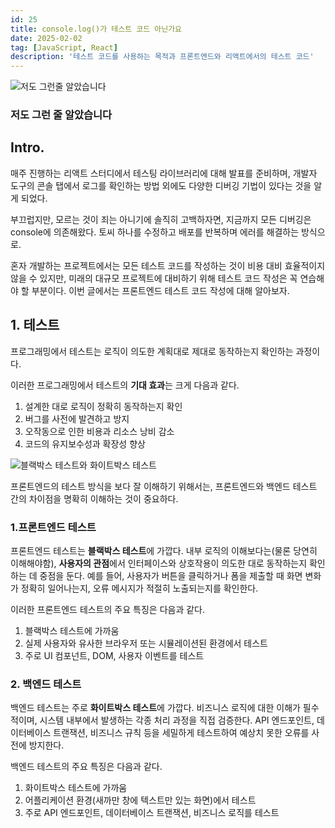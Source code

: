 ```yaml
---
id: 25
title: console.log()가 테스트 코드 아닌가요
date: 2025-02-02
tag: [JavaScript, React]
description: '테스트 코드를 사용하는 목적과 프론트엔드와 리액트에서의 테스트 코드'
---
```


![저도 그런줄 알았습니다](/markdowns/images/post21-30/sad-myeongsu.png)

### 저도 그런 줄 알았습니다

## Intro.

매주 진행하는 리액트 스터디에서 테스팅 라이브러리에 대해 발표를 준비하며, 개발자 도구의 콘솔 탭에서 로그를 확인하는 방법 외에도 다양한 디버깅 기법이 있다는 것을 알게 되었다.

부끄럽지만, 모르는 것이 죄는 아니기에 솔직히 고백하자면, 지금까지 모든 디버깅은 console에 의존해왔다. 토씨 하나를 수정하고 배포를 반복하며 에러를 해결하는 방식으로.

혼자 개발하는 프로젝트에서는 모든 테스트 코드를 작성하는 것이 비용 대비 효율적이지 않을 수 있지만, 미래의 대규모 프로젝트에 대비하기 위해 테스트 코드 작성은 꼭 연습해야 할 부분이다. 이번 글에서는 프론트엔드 테스트 코드 작성에 대해 알아보자.

## 1. 테스트

프로그래밍에서 테스트는 로직이 의도한 계획대로 제대로 동작하는지 확인하는 과정이다.

이러한 프로그래밍에서 테스트의 **기대 효과**는 크게 다음과 같다.

1. 설계한 대로 로직이 정확히 동작하는지 확인
2. 버그를 사전에 발견하고 방지
3. 오작동으로 인한 비용과 리소스 낭비 감소
4. 코드의 유지보수성과 확장성 향상

![블랙박스 테스트와 화이트박스 테스트](/markdowns/images/post21-30/testing.png)

프론트엔드의 테스트 방식을 보다 잘 이해하기 위해서는, 프론트엔드와 백엔드 테스트 간의 차이점을 명확히 이해하는 것이 중요하다.

### 1.프론트엔드 테스트

프론트엔드 테스트는 **블랙박스 테스트**에 가깝다. 내부 로직의 이해보다는(물론 당연히 이해해야함), **사용자의 관점**에서 인터페이스와 상호작용이 의도한 대로 동작하는지 확인하는 데 중점을 둔다. 예를 들어, 사용자가 버튼을 클릭하거나 폼을 제출할 때 화면 변화가 정확히 일어나는지, 오류 메시지가 적절히 노출되는지를 확인한다.

이러한 프론트엔드 테스트의 주요 특징은 다음과 같다.

1. 블랙박스 테스트에 가까움
2. 실제 사용자와 유사한 브라우저 또는 시뮬레이션된 환경에서 테스트
3. 주로 UI 컴포넌트, DOM, 사용자 이벤트를 테스트

### 2. 백엔드 테스트

백엔드 테스트는 주로 **화이트박스 테스트**에 가깝다. 비즈니스 로직에 대한 이해가 필수적이며, 시스템 내부에서 발생하는 각종 처리 과정을 직접 검증한다. API 엔드포인트, 데이터베이스 트랜잭션, 비즈니스 규칙 등을 세밀하게 테스트하여 예상치 못한 오류를 사전에 방지한다.

백엔드 테스트의 주요 특징은 다음과 같다.

1. 화이트박스 테스트에 가까움
2. 어플리케이션 환경(새까만 창에 텍스트만 있는 화면)에서 테스트
3. 주로 API 엔드포인트, 데이터베이스 트랜잭션, 비즈니스 로직를 테스트
